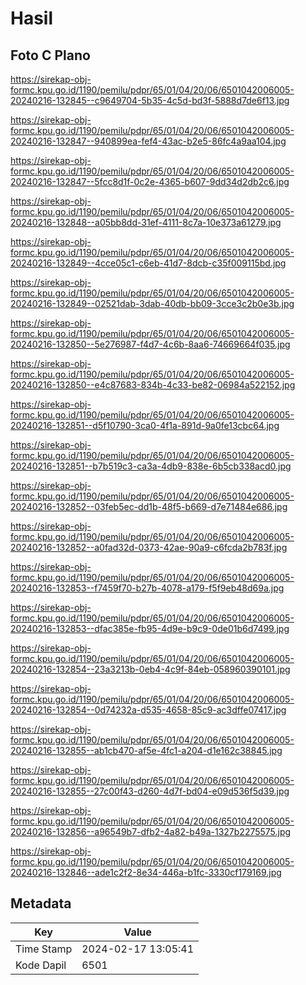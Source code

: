 # Hasil

## Foto C Plano

https://sirekap-obj-formc.kpu.go.id/1190/pemilu/pdpr/65/01/04/20/06/6501042006005-20240216-132845--c9649704-5b35-4c5d-bd3f-5888d7de6f13.jpg

https://sirekap-obj-formc.kpu.go.id/1190/pemilu/pdpr/65/01/04/20/06/6501042006005-20240216-132847--940899ea-fef4-43ac-b2e5-86fc4a9aa104.jpg

https://sirekap-obj-formc.kpu.go.id/1190/pemilu/pdpr/65/01/04/20/06/6501042006005-20240216-132847--5fcc8d1f-0c2e-4365-b607-9dd34d2db2c6.jpg

https://sirekap-obj-formc.kpu.go.id/1190/pemilu/pdpr/65/01/04/20/06/6501042006005-20240216-132848--a05bb8dd-31ef-4111-8c7a-10e373a61279.jpg

https://sirekap-obj-formc.kpu.go.id/1190/pemilu/pdpr/65/01/04/20/06/6501042006005-20240216-132849--4cce05c1-c6eb-41d7-8dcb-c35f009115bd.jpg

https://sirekap-obj-formc.kpu.go.id/1190/pemilu/pdpr/65/01/04/20/06/6501042006005-20240216-132849--02521dab-3dab-40db-bb09-3cce3c2b0e3b.jpg

https://sirekap-obj-formc.kpu.go.id/1190/pemilu/pdpr/65/01/04/20/06/6501042006005-20240216-132850--5e276987-f4d7-4c6b-8aa6-74669664f035.jpg

https://sirekap-obj-formc.kpu.go.id/1190/pemilu/pdpr/65/01/04/20/06/6501042006005-20240216-132850--e4c87683-834b-4c33-be82-06984a522152.jpg

https://sirekap-obj-formc.kpu.go.id/1190/pemilu/pdpr/65/01/04/20/06/6501042006005-20240216-132851--d5f10790-3ca0-4f1a-891d-9a0fe13cbc64.jpg

https://sirekap-obj-formc.kpu.go.id/1190/pemilu/pdpr/65/01/04/20/06/6501042006005-20240216-132851--b7b519c3-ca3a-4db9-838e-6b5cb338acd0.jpg

https://sirekap-obj-formc.kpu.go.id/1190/pemilu/pdpr/65/01/04/20/06/6501042006005-20240216-132852--03feb5ec-dd1b-48f5-b669-d7e71484e686.jpg

https://sirekap-obj-formc.kpu.go.id/1190/pemilu/pdpr/65/01/04/20/06/6501042006005-20240216-132852--a0fad32d-0373-42ae-90a9-c6fcda2b783f.jpg

https://sirekap-obj-formc.kpu.go.id/1190/pemilu/pdpr/65/01/04/20/06/6501042006005-20240216-132853--f7459f70-b27b-4078-a179-f5f9eb48d69a.jpg

https://sirekap-obj-formc.kpu.go.id/1190/pemilu/pdpr/65/01/04/20/06/6501042006005-20240216-132853--dfac385e-fb95-4d9e-b9c9-0de01b6d7499.jpg

https://sirekap-obj-formc.kpu.go.id/1190/pemilu/pdpr/65/01/04/20/06/6501042006005-20240216-132854--23a3213b-0eb4-4c9f-84eb-058960390101.jpg

https://sirekap-obj-formc.kpu.go.id/1190/pemilu/pdpr/65/01/04/20/06/6501042006005-20240216-132854--0d74232a-d535-4658-85c9-ac3dffe07417.jpg

https://sirekap-obj-formc.kpu.go.id/1190/pemilu/pdpr/65/01/04/20/06/6501042006005-20240216-132855--ab1cb470-af5e-4fc1-a204-d1e162c38845.jpg

https://sirekap-obj-formc.kpu.go.id/1190/pemilu/pdpr/65/01/04/20/06/6501042006005-20240216-132855--27c00f43-d260-4d7f-bd04-e09d536f5d39.jpg

https://sirekap-obj-formc.kpu.go.id/1190/pemilu/pdpr/65/01/04/20/06/6501042006005-20240216-132856--a96549b7-dfb2-4a82-b49a-1327b2275575.jpg

https://sirekap-obj-formc.kpu.go.id/1190/pemilu/pdpr/65/01/04/20/06/6501042006005-20240216-132846--ade1c2f2-8e34-446a-b1fc-3330cf179169.jpg


## Metadata

| Key        | Value               |
| ---------- | ------------------- |
| Time Stamp | 2024-02-17 13:05:41 |
| Kode Dapil | 6501                |



